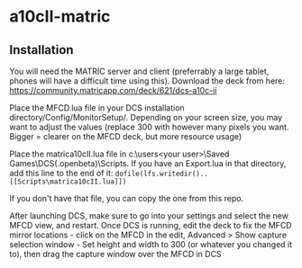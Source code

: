 # a10cII-matric

## Installation
You will need the MATRIC server and client (preferrably a large tablet, phones will have a difficult time using this).
Download the deck from here: https://community.matricapp.com/deck/621/dcs-a10c-ii

Place the MFCD.lua file in your DCS installation directory/Config/MonitorSetup/.  Depending on your screen size, you may want to adjust the values (replace 300 with however many pixels you want.  Bigger = clearer on the MFCD deck, but more resource usage)

Place the matrica10cII.lua file in c:\users\<your user>\Saved Games\DCS(.openbeta)\Scripts.
If you have an Export.lua in that directory, add this line to the end of it:
`dofile(lfs.writedir()..[[Scripts\matrica10cII.lua]])`

If you don't have that file, you can copy the one from this repo.

After launching DCS, make sure to go into your settings and select the new MFCD view, and restart.
Once DCS is running, edit the deck to fix the MFCD mirror locations - click on the MFCD in the edit, Advanced > Show capture selection window - Set height and width to 300 (or whatever you changed it to), then drag the capture window over the MFCD in DCS

